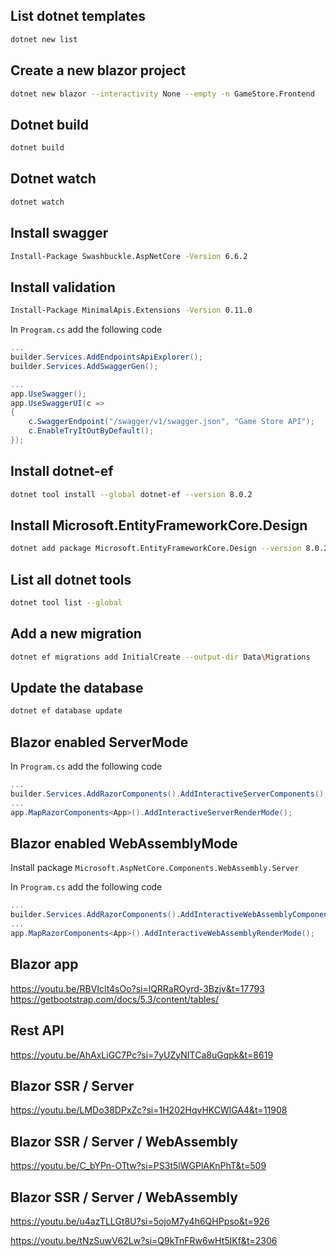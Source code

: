 ## List dotnet templates
```bash
dotnet new list
```

## Create a new blazor project
```bash
dotnet new blazor --interactivity None --empty -n GameStore.Frontend
```

## Dotnet build
```bash
dotnet build
```

## Dotnet watch
```bash
dotnet watch
```

## Install swagger
```bash
Install-Package Swashbuckle.AspNetCore -Version 6.6.2
```

## Install validation
```bash
Install-Package MinimalApis.Extensions -Version 0.11.0
```

In `Program.cs` add the following code
```csharp
...
builder.Services.AddEndpointsApiExplorer();
builder.Services.AddSwaggerGen();

...
app.UseSwagger();
app.UseSwaggerUI(c =>
{
	c.SwaggerEndpoint("/swagger/v1/swagger.json", "Game Store API");
	c.EnableTryItOutByDefault();
});
```

## Install dotnet-ef
```bash
dotnet tool install --global dotnet-ef --version 8.0.2
```

## Install Microsoft.EntityFrameworkCore.Design
```bash
dotnet add package Microsoft.EntityFrameworkCore.Design --version 8.0.2
```

## List all dotnet tools
```bash
dotnet tool list --global
```

## Add a new migration
```bash
dotnet ef migrations add InitialCreate --output-dir Data\Migrations
```

## Update the database
```bash
dotnet ef database update
```

## Blazor enabled ServerMode
In `Program.cs` add the following code
```csharp
...
builder.Services.AddRazorComponents().AddInteractiveServerComponents();
...
app.MapRazorComponents<App>().AddInteractiveServerRenderMode();
```

## Blazor enabled WebAssemblyMode
Install package `Microsoft.AspNetCore.Components.WebAssembly.Server`

In `Program.cs` add the following code
```csharp
...
builder.Services.AddRazorComponents().AddInteractiveWebAssemblyComponents();
...
app.MapRazorComponents<App>().AddInteractiveWebAssemblyRenderMode();
```


## Blazor app
https://youtu.be/RBVIclt4sOo?si=lQRRaROyrd-3Bzjv&t=17793
https://getbootstrap.com/docs/5.3/content/tables/

## Rest API
https://youtu.be/AhAxLiGC7Pc?si=7yUZyNITCa8uGqpk&t=8619

## Blazor SSR / Server
https://youtu.be/LMDo38DPxZc?si=1H202HqvHKCWlGA4&t=11908

## Blazor SSR / Server / WebAssembly
https://youtu.be/C_bYPn-OTtw?si=PS3t5lWGPlAKnPhT&t=509

## Blazor SSR / Server / WebAssembly
https://youtu.be/u4azTLLGt8U?si=5ojoM7y4h6QHPpso&t=926

https://youtu.be/tNzSuwV62Lw?si=Q9kTnFRw6wHt5IKf&t=2306